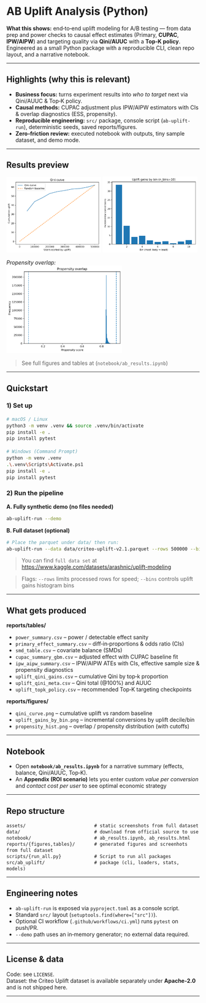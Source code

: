 # AB Uplift Analysis (Python)

**What this shows:** end‑to‑end uplift modeling for A/B testing — from data prep and power checks to causal effect estimates (Primary, **CUPAC**, **IPW/AIPW**) and targeting quality via **Qini/AUUC** with a **Top‑K policy**.  
Engineered as a small Python package with a reproducible CLI, clean repo layout, and a narrative notebook.

---

## Highlights (why this is relevant)
- **Business focus:** turns experiment results into *who to target* next via Qini/AUUC & Top‑K policy.
- **Causal methods:** CUPAC adjustment plus IPW/AIPW estimators with CIs & overlap diagnostics (ESS, propensity).
- **Reproducible engineering:** `src/` package, console script (`ab-uplift-run`), deterministic seeds, saved reports/figures.
- **Zero‑friction review:** executed notebook with outputs, tiny sample dataset, and demo mode.

---

## Results preview

<p float="left">
  <img src="assets/qini_curve.png" alt="Qini curve" width="49%"/>
  <img src="assets/uplift_gains_by_bin.png" alt="Uplift gains by bin" width="49%"/>
</p>

*Propensity overlap:*  
<img src="assets/propensity_hist.png" alt="Propensity histogram" width="60%"/>

> See full figures and tables at (`notebook/ab_results.ipynb`) 

---

## Quickstart

### 1) Set up
```bash
# macOS / Linux
python3 -m venv .venv && source .venv/bin/activate
pip install -e .
pip install pytest

# Windows (Command Prompt)
python -m venv .venv
.\.venv\Scripts\Activate.ps1
pip install -e .
pip install pytest
```

### 2) Run the pipeline

**A. Fully synthetic demo (no files needed)**
```bash
ab-uplift-run --demo
```

**B. Full dataset (optional)**
```bash
# Place the parquet under data/ then run:
ab-uplift-run --data data/criteo-uplift-v2.1.parquet --rows 500000 --bins 10
```

> You can find `full data set` at https://www.kaggle.com/datasets/arashnic/uplift-modeling


> Flags: `--rows` limits processed rows for speed; `--bins` controls uplift gains histogram bins

---

## What gets produced

**reports/tables/**
- `power_summary.csv` – power / detectable effect sanity
- `primary_effect_summary.csv` – diff‑in‑proportions & odds ratio (CIs)
- `smd_table.csv` – covariate balance (SMDs)
- `cupac_summary_gbm.csv` – adjusted effect with CUPAC baseline fit
- `ipw_aipw_summary.csv` – IPW/AIPW ATEs with CIs, effective sample size & propensity diagnostics
- `uplift_qini_gains.csv` – cumulative Qini by top‑k proportion
- `uplift_qini_meta.csv` – Qini total (@100%) and AUUC
- `uplift_topk_policy.csv` – recommended Top‑K targeting checkpoints

**reports/figures/**
- `qini_curve.png` – cumulative uplift vs random baseline
- `uplift_gains_by_bin.png` – incremental conversions by uplift decile/bin
- `propensity_hist.png` – overlap / propensity distribution (with cutoffs)

---

## Notebook
- Open **`notebook/ab_results.ipynb`** for a narrative summary (effects, balance, Qini/AUUC, Top‑K).  
- An **Appendix (ROI scenario)** lets you enter custom *value per conversion* and *contact cost per user* to see optimal economic strategy

---

## Repo structure
```
assets/                         # static screenshots from full dataset
data/                           # download from official source to use
notebook/                       # ab_results.ipynb, ab_results.html 
reports/{figures,tables}/       # generated figures and screenhots from full dataset
scripts/{run_all.py}            # Script to run all packages
src/ab_uplift/                  # package (cli, loaders, stats, models)
```

---

## Engineering notes
- `ab-uplift-run` is exposed via `pyproject.toml` as a console script.  
- Standard `src/` layout (`setuptools.find(where=["src"])`).
- Optional CI workflow (`.github/workflows/ci.yml`) runs `pytest` on push/PR.
- `--demo` path uses an in‑memory generator; no external data required.

---

## License & data
Code: see `LICENSE`.  
Dataset: the Criteo Uplift dataset is available separately under **Apache‑2.0** and is not shipped here.

---
